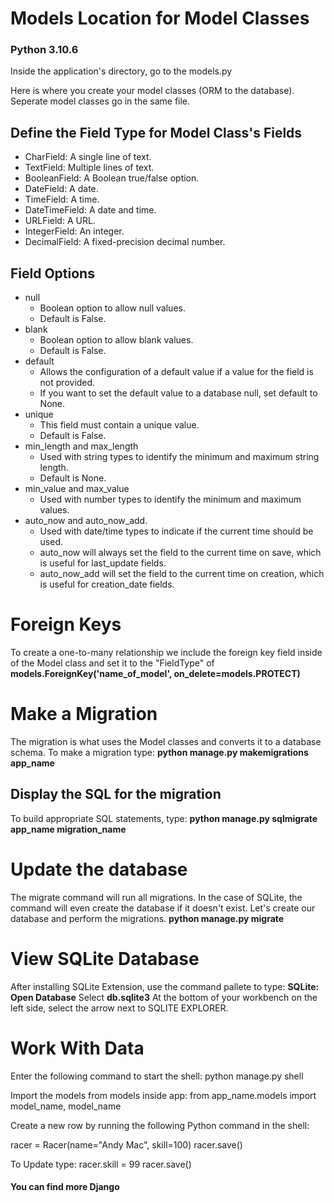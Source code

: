 # Models Location for Model Classes
### Python 3.10.6
Inside the application's directory, go to the models.py

Here is where you create your model classes (ORM to the database). Seperate model classes go in the same file.

## Define the Field Type for Model Class's Fields
- CharField: A single line of text.
- TextField: Multiple lines of text.
- BooleanField: A Boolean true/false option.
- DateField: A date.
- TimeField: A time.
- DateTimeField: A date and time.
- URLField: A URL.
- IntegerField: An integer.
- DecimalField: A fixed-precision decimal number.
## Field Options
- null
    - Boolean option to allow null values.
    - Default is False.
- blank
    - Boolean option to allow blank values.
    - Default is False.
- default
    - Allows the configuration of a default value if a value for the field is not provided.
    - If you want to set the default value to a database null, set default to None.
- unique
    - This field must contain a unique value.
    - Default is False.
- min_length and max_length
    - Used with string types to identify the minimum and maximum string length.
    - Default is None.
- min_value and max_value
    - Used with number types to identify the minimum and maximum values.
- auto_now and auto_now_add.
    - Used with date/time types to indicate if the current time should be used.
    - auto_now will always set the field to the current time on save, which is useful for last_update fields.
    - auto_now_add will set the field to the current time on creation, which is useful for creation_date fields.

# Foreign Keys
To create a one-to-many relationship we include the foreign key field inside of the Model class and set it to the "FieldType" of **models.ForeignKey('name_of_model', on_delete=models.PROTECT)**

# Make a Migration
The migration is what uses the Model classes and converts it to a database schema. To make a migration type:
**python manage.py makemigrations app_name**

## Display the SQL for the migration
To build appropriate SQL statements, type:
**python manage.py sqlmigrate app_name migration_name**

# Update the database
The migrate command will run all migrations. In the case of SQLite, the command will even create the database if it doesn't exist. Let's create our database and perform the migrations.
**python manage.py migrate**


# View SQLite Database
After installing SQLite Extension, use the command pallete to type: **SQLite: Open Database**
Select **db.sqlite3**
At the bottom of your workbench on the left side, select the arrow next to SQLITE EXPLORER.


# Work With Data
Enter the following command to start the shell:
python manage.py shell

Import the models from models inside app:
from app_name.models import model_name, model_name

Create a new row by running the following Python command in the shell:

racer = Racer(name="Andy Mac", skill=100)
racer.save()

To Update type:
racer.skill = 99
racer.save()

#### You can find more Django